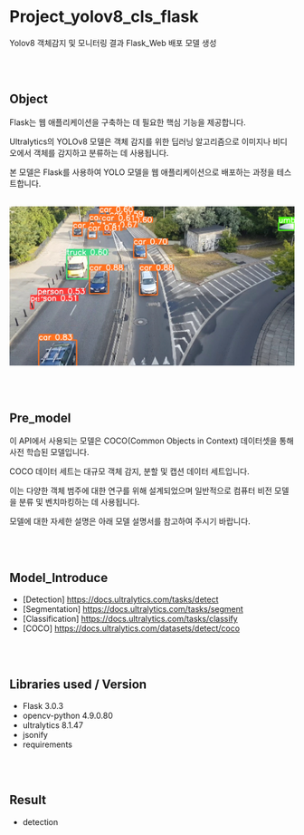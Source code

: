 # Project_yolov8_cls_flask

Yolov8 객체감지 및 모니터링 결과 Flask_Web 배포 모델 생성 

<br /><br /> 
## Object

Flask는 웹 애플리케이션을 구축하는 데 필요한 핵심 기능을 제공합니다.

Ultralytics의 YOLOv8 모델은 객체 감지를 위한 딥러닝 알고리즘으로 이미지나 비디오에서 객체를 감지하고 분류하는 데 사용됩니다.

본 모델은 Flask를 사용하여 YOLO 모델을 웹 애플리케이션으로 배포하는 과정을 테스트합니다.
<br /><br /> 

<img src="image/car_result_vod.png">

<br /><br /> 
## Pre_model

이 API에서 사용되는 모델은 COCO(Common Objects in Context) 데이터셋을 통해 사전 학습된 모델입니다.

COCO 데이터 세트는 대규모 객체 감지, 분할 및 캡션 데이터 세트입니다. 

이는 다양한 객체 범주에 대한 연구를 위해 설계되었으며 일반적으로 컴퓨터 비전 모델을 분류 및 벤치마킹하는 데 사용됩니다.

모델에 대한 자세한 설명은 아래 모델 설명서를 참고하여 주시기 바랍니다.

<br /><br /> 
## Model_Introduce

- [Detection] https://docs.ultralytics.com/tasks/detect
- [Segmentation] https://docs.ultralytics.com/tasks/segment
- [Classification] https://docs.ultralytics.com/tasks/classify
- [COCO] https://docs.ultralytics.com/datasets/detect/coco

<br /><br /> 
## Libraries used / Version

- Flask 3.0.3
- opencv-python 4.9.0.80
- ultralytics 8.1.47
- jsonify
- requirements

<br /><br /> 
## Result

- detection
